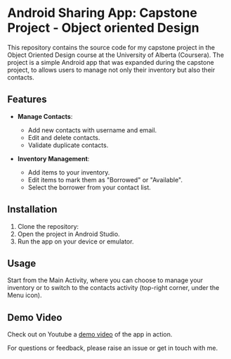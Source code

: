 # Android Sharing App: Capstone Project - Object oriented Design

This repository contains the source code for my capstone project in the Object Oriented Design course at the University of Alberta (Coursera). 
The project is a simple Android app that was expanded during the capstone project, to allows users to manage 
not only their inventory but also their contacts.

## Features

- **Manage Contacts**:
    - Add new contacts with username and email.
    - Edit and delete contacts.
    - Validate duplicate contacts.

- **Inventory Management**:
    - Add items to your inventory.
    - Edit items to mark them as "Borrowed" or "Available".
    - Select the borrower from your contact list.

## Installation

1. Clone the repository:
2. Open the project in Android Studio.
3. Run the app on your device or emulator.

## Usage

Start from the Main Activity, where you can choose to manage your inventory or to switch
to the contacts activity (top-right corner, under the Menu icon).

## Demo Video

Check out on Youtube a [demo video](https://www.youtube.com/watch?v=GcL3UbWWOKc) of the app in action.


For questions or feedback, please raise an issue or get in touch with me.

